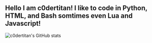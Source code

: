 Hello I am c0dertitan! I like to code in Python, HTML, and Bash somtimes even Lua and Javascript!
-------------------------------------------------------------------------------------------------------


![c0dertitan's GitHub stats](https://github-readme-stats.vercel.app/api/?username=c0dertitan&show_icons=true&title_color=fff&icon_color=79ff97&text_color=9f9f9f&bg_color=151515)
